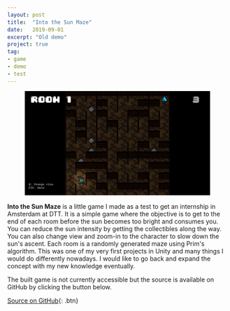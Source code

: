 ```yaml
---
layout: post
title:  "Into the Sun Maze"
date:   2019-09-01
excerpt: "Old demo"
project: true
tag:
- game
- demo
- test
---
```

     
<figure>
	<img src="/assets/img/sun-maze.png">
</figure>
     
**Into the Sun Maze** is a little game I made as a test to get an internship in Amsterdam at DTT. It is a simple game where the objective is to get to the end of each room before the sun becomes too bright and consumes you. You can reduce the sun intensity by getting the collectibles along the way. You can also change view and zoom-in to the character to slow down the sun's ascent. Each room is a randomly generated maze using Prim's algorithm. This was one of my very first projects in Unity and many things I would do differently nowadays. I would like to go back and expand the concept with my new knowledge eventually.

The built game is not currently accessible but the source is available on GitHub by clicking the button below.

[Source on GitHub](https://github.com/jcb936/IntoTheSunMaze){: .btn}